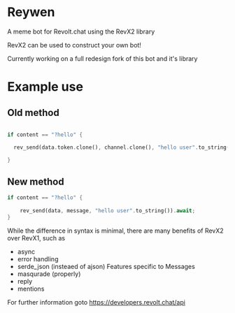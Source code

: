 # Reywen 
A meme bot for Revolt.chat using the RevX2 library

RevX2 can be used to construct your own bot!

Currently working on a full redesign fork of this bot and it's library

# Example use

## Old method

```rust

if content == "?hello" {

  rev_send(data.token.clone(), channel.clone(), "hello user".to_string());

}
```
## New method
```rust
if content == "?hello" {
  
    rev_send(data, message, "hello user".to_string()).await;
}

```
While the difference in syntax is minimal, there are many benefits of RevX2 over RevX1, such as
- async
- error handling
- serde_json (insteaed of ajson)
Features specific to Messages
- masqurade (properly)
- reply
- mentions


For further information goto 
https://developers.revolt.chat/api
